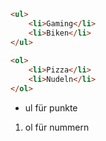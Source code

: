 
```html
<ul>  
	<li>Gaming</li>  
	<li>Biken</li>  
</ul>  
  
<ol>  
	<li>Pizza</li>  
	<li>Nudeln</li>  
</ol>
```

- ul für punkte

1. ol für nummern